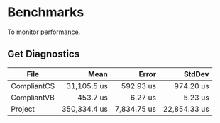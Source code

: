 ﻿# Benchmarks
To monitor performance.

## Get Diagnostics
| File        | Mean         | Error       | StdDev       |
|------------ |-------------:|------------:|-------------:|
| CompliantCS |  31,105.5 us |   592.93 us |    974.20 us |
| CompliantVB |     453.7 us |     6.27 us |      5.23 us |
| Project     | 350,334.4 us | 7,834.75 us | 22,854.33 us |

